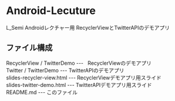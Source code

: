 # Android-Lecuture
L_Semi Androidレクチャー用 RecyclerViewとTwitterAPIのデモアプリ


## ファイル構成

RecyclerView / TwitterDemo  ---   RecyclerViewのデモアプリ  
Twitter / TwitterDemo       ---   TwitterAPIのデモアプリ  
slides-recycler-view.html   ---   RecyclerViewデモアプリ用スライド  
slides-twitter-demo.html    ---   TwitterAPIデモアプリ用スライド  
README.md                   ---   このファイル  
